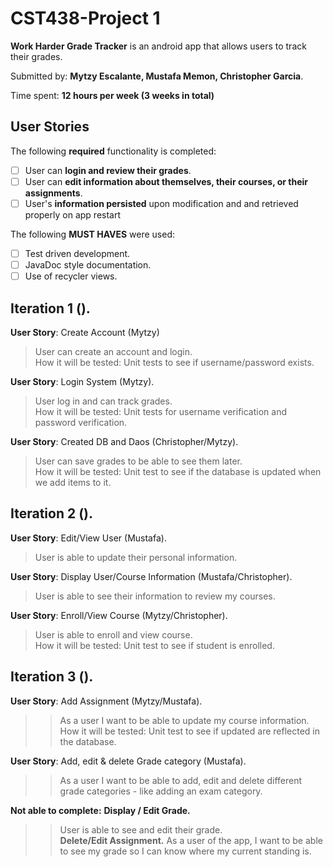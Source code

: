 # CST438-Project 1
**Work Harder Grade Tracker** is an android app that allows users to track their grades.

Submitted by: **Mytzy Escalante, Mustafa Memon, Christopher Garcia**.

Time spent: **12 hours per week (3 weeks in total)**   

## User Stories
The following **required** functionality is completed:  
* [ ] User can **login and review their grades**. 
* [ ] User can **edit information about themselves, their courses, or their assignments**. 
* [ ] User's **information persisted** upon modification and and retrieved properly on app restart

The following **MUST HAVES** were used:  
* [ ] Test driven development. 
* [ ] JavaDoc style documentation. 
* [ ] Use of recycler views. 

## Iteration 1 (). 
**User Story**: Create Account (Mytzy)  
>User can create an account and login.  
>How it will be tested: Unit tests to see if username/password exists. 

**User Story**: Login System (Mytzy). 
>User log in and can track grades.  
>How it will be tested: Unit tests for username verification and password verification.

**User Story**: Created DB and Daos (Christopher/Mytzy).  
>User can save grades to be able to see them later.  
>How it will be tested: Unit test to see if the database is updated when we add items to it.  

## Iteration 2 (). 
**User Story**: Edit/View User (Mustafa). 
>User is able to update their personal information. 

**User Story**: Display User/Course Information  (Mustafa/Christopher).
>User is able to see their information to review my courses.

**User Story**: Enroll/View Course  (Mytzy/Christopher). 
>User is able to enroll and view course.    
>How it will be tested: Unit test to see if student is enrolled. 

## Iteration 3 (). 
**User Story**:  Add Assignment (Mytzy/Mustafa). 
>>As a user I want to be able to update my course information.  
>>How it will be tested: Unit test to see if updated are reflected in the database.  

**User Story**:  Add, edit & delete Grade category (Mustafa). 
>>As a user I want to be able to add, edit and delete different grade categories - like adding an exam category. 

**Not able to complete:**
**Display / Edit Grade.** 
>>User is able to see and edit their grade.  
**Delete/Edit Assignment.**
>>As a user of the app, I want to be able to see my grade so I can know where my current standing is.  
    

